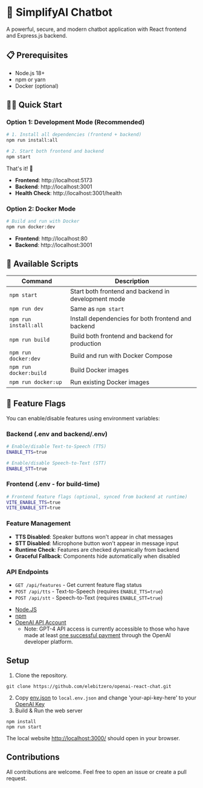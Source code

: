 # 🚀 SimplifyAI Chatbot

A powerful, secure, and modern chatbot application with React frontend and Express.js backend.

## 📋 Prerequisites

- Node.js 18+ 
- npm or yarn
- Docker (optional)

## 🏃‍♂️ Quick Start

### Option 1: Development Mode (Recommended)

```bash
# 1. Install all dependencies (frontend + backend)
npm run install:all

# 2. Start both frontend and backend
npm start
```

That's it! 🎉

- **Frontend**: http://localhost:5173
- **Backend**: http://localhost:3001
- **Health Check**: http://localhost:3001/health

### Option 2: Docker Mode

```bash
# Build and run with Docker
npm run docker:dev
```

- **Frontend**: http://localhost:80
- **Backend**: http://localhost:3001

## 🔧 Available Scripts

| Command | Description |
|---------|-------------|
| `npm start` | Start both frontend and backend in development mode |
| `npm run dev` | Same as `npm start` |
| `npm run install:all` | Install dependencies for both frontend and backend |
| `npm run build` | Build both frontend and backend for production |
| `npm run docker:dev` | Build and run with Docker Compose |
| `npm run docker:build` | Build Docker images |
| `npm run docker:up` | Run existing Docker images |

## 🏁 Feature Flags

You can enable/disable features using environment variables:

### Backend (.env and backend/.env)
```bash
# Enable/disable Text-to-Speech (TTS)
ENABLE_TTS=true

# Enable/disable Speech-to-Text (STT)  
ENABLE_STT=true
```

### Frontend (.env - for build-time)
```bash
# Frontend feature flags (optional, synced from backend at runtime)
VITE_ENABLE_TTS=true
VITE_ENABLE_STT=true
```

### Feature Management
- **TTS Disabled**: Speaker buttons won't appear in chat messages
- **STT Disabled**: Microphone button won't appear in message input
- **Runtime Check**: Features are checked dynamically from backend
- **Graceful Fallback**: Components hide automatically when disabled

### API Endpoints
- `GET /api/features` - Get current feature flag status
- `POST /api/tts` - Text-to-Speech (requires `ENABLE_TTS=true`)
- `POST /api/stt` - Speech-to-Text (requires `ENABLE_STT=true`)

* [Node.JS](https://nodejs.dev/en/)
* [npm](https://www.npmjs.com/)
* [OpenAI API Account](https://openai.com/blog/openai-api)
  * Note: GPT-4 API access is currently accessible to those who have made at least [one successful payment](https://help.openai.com/en/articles/7102672-how-can-i-access-gpt-4) through the OpenAI developer platform.


## Setup

1. Clone the repository.
```
git clone https://github.com/elebitzero/openai-react-chat.git
```
2. Copy [env.json](src/env.json)  to `local.env.json` and change 'your-api-key-here' to your [OpenAI Key](https://platform.openai.com/account/api-keys)
3. Build & Run the web server
```
npm install
npm run start
```
<!-- markdown-link-check-disable-next-line -->
The local website [http://localhost:3000/](http://localhost:3000/) should open in your browser.

## Contributions

All contributions are welcome. Feel free to open an issue or create a pull request.
